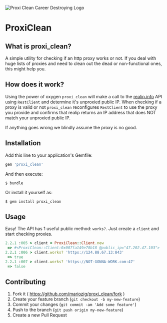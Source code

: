 ![Proxi Clean Career Destroying Logo](http://i.imgur.com/eH4PWSe.png)

# ProxiClean

## What is proxi_clean?

A simple utility for checking if an http proxy works or not.  If you deal with huge lists of proxies and need to clean out the dead or non-functional ones, this might help you.

## How does it work?
Using the power of oxygen `proxi_clean` will make a call to the [realip.info](http://www.realip.info/api/p/realip.php) API using `RestClient` and determine it's unproxied public IP.  When checking if a proxy is valid or not `proxi_clean` reconfigures `RestClient` to use the proxy you provide and confirms that realip returns an IP address that does NOT match your unproxied public IP.

If anything goes wrong we blindly assume the proxy is no good.

## Installation

Add this line to your application's Gemfile:

```ruby
gem 'proxi_clean'
```

And then execute:

`$ bundle`

Or install it yourself as:

`$ gem install proxi_clean`

## Usage

Easy! The API has 1 useful public method: `works?`. Just create a `client` and start checking proxies.

```ruby
2.2.1 :005 > client = ProxiClean::Client.new
 => #<ProxiClean::Client:0x007fa149e78b18 @public_ip="47.202.47.103">
2.2.1 :006 > client.works? 'https://124.88.67.13:843'
 => true
2.2.1 :007 > client.works? 'https://NOT-GONNA-WORK.com:47'
 => false
```

## Contributing

1. Fork it ( https://github.com/mariozig/proxi_clean/fork )
2. Create your feature branch (`git checkout -b my-new-feature`)
3. Commit your changes (`git commit -am 'Add some feature'`)
4. Push to the branch (`git push origin my-new-feature`)
5. Create a new Pull Request
